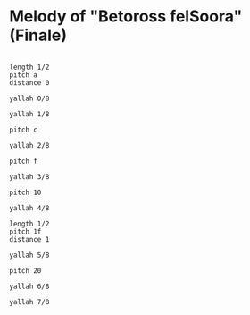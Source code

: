 # Melody of "Betoross felSoora" (Finale)

```scenario oscilla

length 1/2
pitch a
distance 0

yallah 0/8

yallah 1/8

pitch c

yallah 2/8

pitch f

yallah 3/8

pitch 10

yallah 4/8

length 1/2
pitch 1f
distance 1

yallah 5/8

pitch 20

yallah 6/8

yallah 7/8

```

